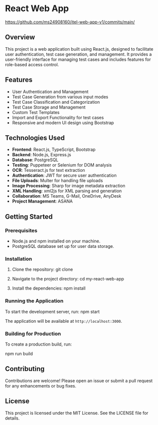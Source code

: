# React Web App
https://github.com/ms24908160/itel-web-app-v1/commits/main/

## Overview
This project is a web application built using React.js, designed to facilitate user authentication, test case generation, and management. It provides a user-friendly interface for managing test cases and includes features for role-based access control.

## Features
- User Authentication and Management
- Test Case Generation from various input modes
- Test Case Classification and Categorization
- Test Case Storage and Management
- Custom Test Templates
- Import and Export Functionality for test cases
- Responsive and modern UI design using Bootstrap

## Technologies Used
- **Frontend**: React.js, TypeScript, Bootstrap
- **Backend**: Node.js, Express.js
- **Database**: PostgreSQL
- **Testing**: Puppeteer or Selenium for DOM analysis
- **OCR**: Tesseract.js for text extraction
- **Authentication**: JWT for secure user authentication
- **File Uploads**: Multer for handling file uploads
- **Image Processing**: Sharp for image metadata extraction
- **XML Handling**: xml2js for XML parsing and generation
- **Collaboration**: MS Teams, G-Mail, OneDrive, AnyDesk
- **Project Management**: ASANA

## Getting Started

### Prerequisites
- Node.js and npm installed on your machine.
- PostgreSQL database set up for user data storage.

### Installation
1. Clone the repository:
   git clone <repository-url>

2. Navigate to the project directory:
   cd my-react-web-app

3. Install the dependencies:
   npm install

### Running the Application
To start the development server, run:
   npm start

The application will be available at `http://localhost:3000`.

### Building for Production
To create a production build, run:

   npm run build

## Contributing
Contributions are welcome! Please open an issue or submit a pull request for any enhancements or bug fixes.

## License
This project is licensed under the MIT License. See the LICENSE file for details.